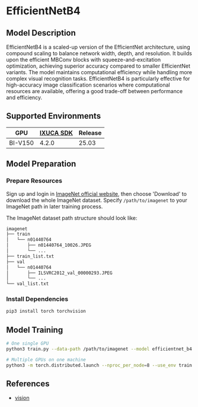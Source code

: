 # EfficientNetB4

## Model Description

EfficientNetB4 is a scaled-up version of the EfficientNet architecture, using compound scaling to balance network width,
depth, and resolution. It builds upon the efficient MBConv blocks with squeeze-and-excitation optimization, achieving
superior accuracy compared to smaller EfficientNet variants. The model maintains computational efficiency while handling
more complex visual recognition tasks. EfficientNetB4 is particularly effective for high-accuracy image classification
scenarios where computational resources are available, offering a good trade-off between performance and efficiency.

## Supported Environments

| GPU    | [IXUCA SDK](https://gitee.com/deep-spark/deepspark#%E5%A4%A9%E6%95%B0%E6%99%BA%E7%AE%97%E8%BD%AF%E4%BB%B6%E6%A0%88-ixuca) | Release |
|--------|-----------|---------|
| BI-V150 | 4.2.0     |  25.03  |

## Model Preparation

### Prepare Resources

Sign up and login in [ImageNet official website](https://www.image-net.org/index.php), then choose 'Download' to
download the whole ImageNet dataset. Specify `/path/to/imagenet` to your ImageNet path in later training process.

The ImageNet dataset path structure should look like:

```bash
imagenet
├── train
│   └── n01440764
│       ├── n01440764_10026.JPEG
│       └── ...
├── train_list.txt
├── val
│   └── n01440764
│       ├── ILSVRC2012_val_00000293.JPEG
│       └── ...
└── val_list.txt
```

### Install Dependencies

```bash
pip3 install torch torchvision
```

## Model Training

```bash
# One single GPU
python3 train.py --data-path /path/to/imagenet --model efficientnet_b4 --batch-size 128

# Multiple GPUs on one machine
python3 -m torch.distributed.launch --nproc_per_node=8 --use_env train.py --data-path /path/to/imagenet --model efficientnet_b4 --batch-size 128
```

## References

- [vision](https://github.com/pytorch/vision/blob/main/torchvision/models/efficientnet.py)
